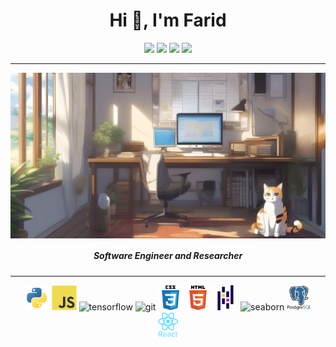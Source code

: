 <h1 align="center">Hi 👋, I'm Farid</h1>

<div align="center">
  <a href="https://drive.google.com/file/d/1mrwsSdEwhPu9dRCIQzJVm_oMEPcPv2tx/view?usp=sharing" target="_blank" style="text-decoration: none;">
    <img src="https://img.shields.io/badge/CV-Resume%20PDF-red?style=flat-square&logo=adobe-acrobat-reader" />
  </a>
  <a href="https://github.com/faridnec" target="_blank" style="text-decoration: none;">
    <img src="https://img.shields.io/badge/GitHub-faridnec-black?style=flat-square&logo=github" />
  </a>
  <a href="https://www.linkedin.com/in/muhammad-najmuddin-farid" target="_blank" style="text-decoration: none;">
    <img src="https://img.shields.io/badge/LinkedIn-Muhammad%20Najmuddin%20Farid-blue?style=flat-square&logo=linkedin" />
  </a>
  <a href="https://www.instagram.com/farid.nec/" target="_blank" style="text-decoration: none;">
    <img src="https://img.shields.io/badge/Instagram-farid.nec-pink?style=flat-square&logo=instagram" />
  </a>
</div>

---

<div align="left">
  <img align="center" src="https://github.com/faridnec/faridnec/blob/main/room-horizontal.jpg?raw=true" alt="room"/>
</div>
<h5 align="center">Software Engineer and Researcher</h5>

---

<div align="center">
    <img src="https://raw.githubusercontent.com/devicons/devicon/master/icons/python/python-original.svg" alt="python" width="40" height="40"/> <img src="https://raw.githubusercontent.com/devicons/devicon/master/icons/javascript/javascript-original.svg" alt="javascript" width="40" height="40"/> <img src="https://www.vectorlogo.zone/logos/tensorflow/tensorflow-icon.svg" alt="tensorflow" width="40" height="40"/> <img src="https://www.vectorlogo.zone/logos/git-scm/git-scm-icon.svg" alt="git" width="40" height="40"/> <img src="https://raw.githubusercontent.com/devicons/devicon/master/icons/css3/css3-original-wordmark.svg" alt="css3" width="40" height="40"/> <img src="https://raw.githubusercontent.com/devicons/devicon/master/icons/html5/html5-original-wordmark.svg" alt="html5" width="40" height="40"/> <img src="https://raw.githubusercontent.com/devicons/devicon/2ae2a900d2f041da66e950e4d48052658d850630/icons/pandas/pandas-original.svg" alt="pandas" width="40" height="40"/> <img src="https://seaborn.pydata.org/_images/logo-mark-lightbg.svg" alt="seaborn" width="40" height="40"/> <img src="https://raw.githubusercontent.com/devicons/devicon/master/icons/postgresql/postgresql-original-wordmark.svg" alt="postgresql" width="40" height="40"/> <img src="https://raw.githubusercontent.com/devicons/devicon/master/icons/react/react-original-wordmark.svg" alt="react" width="40" height="40"/>
</div>


